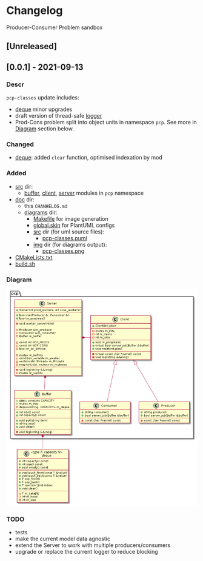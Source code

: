 # Changelog
Producer-Consumer Problem sandbox

## [Unreleased]

## [0.0.1] - 2021-09-13

### Descr
`pcp-classes` update includes:  
- [deque](../src/deque.hpp) minor upgrades
- draft version of thread-safe [logger](../src/logger.hpp)  
- Prod-Cons problem split into object units in namespace `pcp`. See more in [Diagram](#Diagram) section below.  

### Changed
- [deque](../src/deque.hpp): added `clear` function, optimised indexation by mod  

### Added
- [src](../src/) dir:
    - [buffer](../src/pcp-buffer.hpp), [client](../src/pcp-client.hpp), [server](../src/pcp-server.hpp) modules in `pcp` namespace
- [doc](.) dir:
    - this `CHANHELOG.md`
    - [diagrams](diagrams/) dir:
        - [Makefile](diagrams/Makefile) for image generation
        - [global.skin](diagrams/global.skin) for PlantUML configs
        - [src](diagrams/src) dir (for uml source files):  
            - [pcp-classes.puml](diagrams/src/pcp-classes.puml)
        - [img](diagrams/img) dir (for diagrams output):  
            - [pcp-classes.png](diagrams/img/pcp-classes.png)
- [CMakeLists.txt](../CMakeLists.txt)
- [build.sh](../build.sh)  

### Diagram

![pcp-classes.png](diagrams/img/pcp-classes.png)  

### TODO
- tests
- make the current model data agnostic
- extend the Server to work with multiple producers/consumers
- upgrade or replace the current logger to reduce blocking